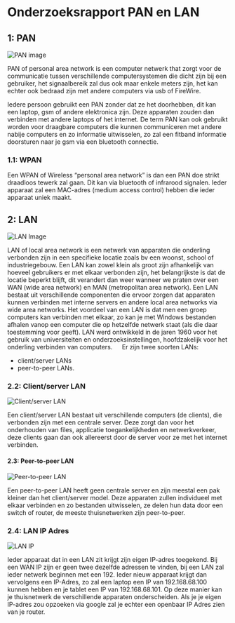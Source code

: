 # Onderzoeksrapport PAN en LAN

## 1: PAN

![PAN image](https://static.packt-cdn.com/products/9781788621434/graphics/1a69945e-4695-48e5-b67d-30e80cd8ac53.png)
 
PAN of personal area network is een computer netwerk that zorgt voor de communicatie tussen verschillende computersystemen die dicht zijn bij een gebruiker, het signaalbereik zal dus ook maar enkele meters zijn, het kan echter ook bedraad zijn met andere computers via usb of FireWire.

Iedere persoon gebruikt een PAN zonder dat ze het doorhebben, dit kan een laptop, gsm of andere elektronica zijn. Deze apparaten zouden dan verbinden met andere laptops of het internet. De term PAN kan ook gebruikt worden voor draagbare computers die kunnen communiceren met andere nabije computers en zo informatie uitwisselen, zo zal een fitband informatie doorsturen naar je gsm via een bluetooth connectie.

### 1.1: WPAN

Een WPAN of Wireless “personal area network” is dan een PAN doe strikt draadloos tewerk zal gaan. Dit kan via bluetooth of infrarood signalen. Ieder apparaat zal een MAC-adres (medium access control) hebben die ieder apparaat uniek maakt.
 
## 2: LAN

![LAN Image](https://d2slcw3kip6qmk.cloudfront.net/marketing/pages/chart/examples/lannetworkdiagram.svg)
 
LAN of local area network is een netwerk van apparaten die onderling verbonden zijn in een specifieke locatie zoals bv een woonst, school of industriegebouw. Een LAN kan zowel klein als groot zijn afhankelijk van hoeveel gebruikers er met elkaar verbonden zijn, het belangrijkste is dat de locatie beperkt blijft, dit verandert dan weer wanneer we praten over een WAN (wide area network) en MAN (metropolitan area network).
Een LAN bestaat uit verschillende componenten die ervoor zorgen dat apparaten kunnen verbinden met interne servers en andere local area networks via wide area networks. Het voordeel van een LAN is dat men een groep computers kan verbinden met elkaar, zo kan je met Windows bestanden afhalen vanop een computer die op hetzelfde netwerk staat (als die daar toestemming voor geeft).
LAN werd ontwikkeld in de jaren 1960 voor het gebruik van universiteiten en onderzoeksinstellingen, hoofdzakelijk voor het onderling verbinden van computers.
 
Er zijn twee soorten LANs:

* client/server LANs 
* peer-to-peer LANs.

### 2.2: Client/server LAN

![Client/server LAN](https://simplecore.intel.com/itpeernetwork/wp-content/uploads/sites/38/2011/05/client_net.jpg)
 
Een client/server LAN bestaat uit verschillende computers (de clients), die verbonden zijn met een centrale server. Deze zorgt dan voor het onderhouden van files, applicatie toegankelijkheden en netwerkverkeer, deze clients gaan dan ook allereerst door de server voor ze met het internet verbinden.
 
#### 2.3: Peer-to-peer LAN

![Peer-to-peer LAN](https://www.cyberagentsinc.com/wp-content/uploads/2018/09/peer-to-peer-network.jpg)
 
Een peer-to-peer LAN heeft geen centrale server en zijn meestal een pak kleiner dan het client/server model. Deze apparaten zullen individueel met elkaar verbinden en zo bestanden uitwisselen, ze delen hun data door een switch of router, de meeste thuisnetwerken zijn peer-to-peer.

### 2.4: LAN IP Adres

![LAN IP](https://cdn.whatismyipaddress.com/images-v4/private-ip.png)

Ieder apparaat dat in een LAN zit krijgt zijn eigen IP-adres toegekend. Bij een WAN IP zijn er geen twee dezelfde adressen te vinden, bij een LAN zal ieder netwerk beginnen met een 192. Ieder nieuw apparaat krijgt dan vervolgens een IP-Adres, zo zal een laptop een IP van 192.168.68.100 kunnen hebben en je tablet een IP van 192.168.68.101. Op deze manier kan je thuisnetwerk de verschillende apparaten onderscheiden.
Als je je eigen IP-adres zou opzoeken via google zal je echter een openbaar IP Adres zien van je router.
